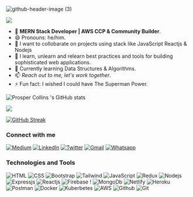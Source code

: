 ![github-header-image (3)](https://user-images.githubusercontent.com/55124189/177901330-283ebb4b-80af-4ec3-9b9e-bfbecbf4b314.png)

![](https://komarev.com/ghpvc/?username=papilocollanso&color=green)
- 👀 **MERN Stack Developer | AWS CCP & Community Builder**.
- 😄 Pronouns: he/him.
- 👯 I want to collobarate on projects using stack like JavaScript Reactjs & Nodejs 
- 🌱 I learn, unlearn and relearn best practices and tools for building sophisticated web applications.
- 🌱 Currently learning Data Structures & Algorithms.
- 📫 *Reach out to me, let's work together*.
- ⚡ Fun fact: I wished I could have The Superman Power.     

![Prosper Collins 's GitHub stats](https://github-readme-stats.vercel.app/api?username=papilocollanso&show_icons=true&theme=radical)



![](https://github-profile-summary-cards.vercel.app/api/cards/profile-details?username=papilocollanso&theme=vue)



[![GitHub Streak](https://github-readme-streak-stats.herokuapp.com/?user=papilocollanso)](https://git.io/streak-stats)


### Connect with me 

  
[![Medium](https://img.shields.io/badge/Medium-12100E?style=for-the-badge&logo=medium&logoColor=white)](https://medium.com/@papilo_collanso) [![LinkedIn](https://user-images.githubusercontent.com/55124189/177904680-920089a7-eb9a-42b1-a725-328031aa4294.svg)](https://linkedin.com/in/collins-prosper-919b9a191/)  [![Twitter](https://img.shields.io/badge/Twitter-1DA1F2?style=for-the-badge&logo=twitter&logoColor=white)](https://twitter.com/papilocollanso)  [![Gmail](https://img.shields.io/badge/Gmail-D14836?style=for-the-badge&logo=gmail&logoColor=white)](https://mail.google.com/mail/u/papilocollanso@gmail.com)  [![Whatsapp](https://img.shields.io/badge/WhatsApp-25D366?style=for-the-badge&logo=whatsapp&logoColor=white)](https://wa.me/08034206320)
  
### Technologies and Tools

![HTML](https://img.shields.io/badge/HTML5-E34F26?style=for-the-badge&logo=html5&logoColor=white)  ![CSS](https://img.shields.io/badge/CSS3-1572B6?style=for-the-badge&logo=css3&logoColor=white)  ![Bootstrap](https://img.shields.io/badge/Bootstrap-563D7C?style=for-the-badge&logo=bootstrap&logoColor=white)  	![Tailwind](https://img.shields.io/badge/Tailwind_CSS-38B2AC?style=for-the-badge&logo=tailwind-css&logoColor=white)   ![JavaScript](https://img.shields.io/badge/JavaScript-323330?style=for-the-badge&logo=javascript&logoColor=F7DF1E)   ![Redux](https://img.shields.io/badge/Redux-593D88?style=for-the-badge&logo=redux&logoColor=white)  ![Nodejs](https://img.shields.io/badge/Node.js-339933?style=for-the-badge&logo=nodedotjs&logoColor=white)  ![Expressjs](https://img.shields.io/badge/Express.js-000000?style=for-the-badge&logo=express&logoColor=white) ![Reactjs](https://badges.aleen42.com/src/react.svg)   ![Firebase](https://img.shields.io/badge/firebase-ffca28?style=for-the-badge&logo=firebase&logoColor=black)  !	![MongoDb](https://img.shields.io/badge/MongoDB-4EA94B?style=for-the-badge&logo=mongodb&logoColor=white)  ![Netlify](https://img.shields.io/badge/Netlify-00C7B7?style=for-the-badge&logo=netlify&logoColor=white)  ![Heroku](https://img.shields.io/badge/Heroku-430098?style=for-the-badge&logo=heroku&logoColor=white) ![Postman](https://img.shields.io/badge/Postman-FF6C37?style=for-the-badge&logo=Postman&logoColor=white)  	![Docker](https://img.shields.io/badge/Docker-2CA5E0?style=for-the-badge&logo=docker&logoColor=white) 	![Kuberbetes](https://img.shields.io/badge/kubernetes-326ce5.svg?&style=for-the-badge&logo=kubernetes&logoColor=white)  	![AWS](https://img.shields.io/badge/Amazon_AWS-FF9900?style=for-the-badge&logo=amazonaws&logoColor=white)   ![Github](https://img.shields.io/badge/GitHub-100000?style=for-the-badge&logo=github&logoColor=white)  	![Git](https://img.shields.io/badge/GIT-E44C30?style=for-the-badge&logo=git&logoColor=white)  


